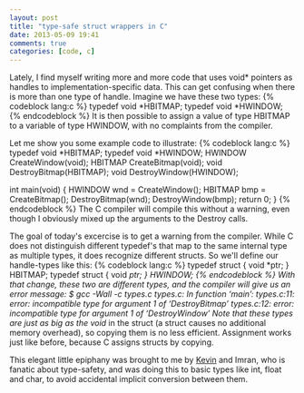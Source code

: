 ```yaml
---
layout: post
title: "type-safe struct wrappers in C"
date: 2013-05-09 19:41
comments: true
categories: [code, c]
---
```

Lately, I find myself writing more and more code that uses void* pointers as
handles to implementation-specific data. This can get confusing when there is
more than one type of handle. Imagine we have these two types:
{% codeblock lang:c %}
typedef void *HBITMAP;
typedef void *HWINDOW;
{% endcodeblock %}
It is then possible to assign a value of type HBITMAP to a variable of type
HWINDOW, with no complaints from the compiler.
<!-- more -->
Let me show you some example code to illustrate:
{% codeblock lang:c %}
typedef void *HBITMAP;
typedef void *HWINDOW;
HWINDOW CreateWindow(void);
HBITMAP CreateBitmap(void);
void DestroyBitmap(HBITMAP);
void DestroyWindow(HWINDOW);

int main(void) {
    HWINDOW wnd = CreateWindow();
    HBITMAP bmp = CreateBitmap();
    DestroyBitmap(wnd);
    DestroyWindow(bmp);
    return 0;
}
{% endcodeblock %}
The C compiler will compile this without a warning, even though I obviously
mixed up the arguments to the Destroy calls.

The goal of today's excercise is to get a warning from the compiler. While C
does not distinguish different typedef's that map to the same internal type
as multiple types, it does recognize different structs. So we'll define our
handle-types like this:
{% codeblock lang:c %}
typedef struct { void *ptr; } HBITMAP;
typedef struct { void *ptr; } HWINDOW;
{% endcodeblock %}
With that change, these two are different types, and the compiler will give
us an error message:
    $ gcc -Wall -c types.c
    types.c: In function ‘main’:
    types.c:11: error: incompatible type for argument 1 of ‘DestroyBitmap’
    types.c:12: error: incompatible type for argument 1 of ‘DestroyWindow’
Note that these types are just as big as the void* in the struct (a struct
causes no additional memory overhead), so copying them is no less efficient.
Assignment works just like before, because C assigns structs by copying.

This elegant little epiphany was brought to me by [Kevin](http://luminance.org/)
and Imran, who is fanatic about type-safety, and was doing this to basic types
like int, float and char, to avoid accidental implicit conversion between them.
